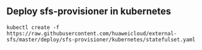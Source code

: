 ## Deploy sfs-provisioner in kubernetes

```
kubectl create -f https://raw.githubusercontent.com/huaweicloud/external-sfs/master/deploy/sfs-provisioner/kubernetes/statefulset.yaml
```
